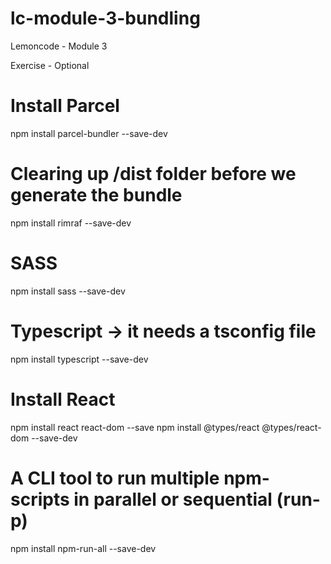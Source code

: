 # lc-module-3-bundling

Lemoncode - Module 3

Exercise - Optional

# Install Parcel
npm install parcel-bundler --save-dev

# Clearing up /dist folder before we generate the bundle
npm install rimraf --save-dev

# SASS
npm install sass --save-dev

# Typescript -> it needs a tsconfig file
npm install typescript --save-dev

# Install React
npm install react react-dom --save
npm install @types/react @types/react-dom --save-dev

# A CLI tool to run multiple npm-scripts in parallel or sequential (run-p)
npm install npm-run-all --save-dev